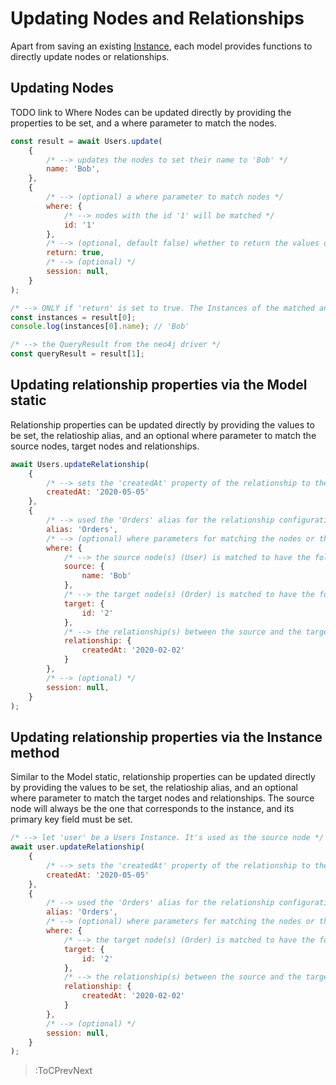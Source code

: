 # Updating Nodes and Relationships

Apart from saving an existing [Instance](./Instances), each model provides functions to directly update nodes or relationships.

## Updating Nodes

TODO link to Where
Nodes can be updated directly by providing the properties to be set, and a where parameter to match the nodes.

```js
const result = await Users.update(
    {
        /* --> updates the nodes to set their name to 'Bob' */
        name: 'Bob',
    },
    {
        /* --> (optional) a where parameter to match nodes */
        where: {
            /* --> nodes with the id '1' will be matched */
            id: '1'
        },
        /* --> (optional, default false) whether to return the values of the nodes after the update */
        return: true,
        /* --> (optional) */
        session: null,
    }
);

/* --> ONLY if 'return' is set to true. The Instances of the matched and updated nodes. If 'return' is set to false, this will be an empty array */
const instances = result[0];
console.log(instances[0].name); // 'Bob'

/* --> the QueryResult from the neo4j driver */
const queryResult = result[1];
```

## Updating relationship properties via the Model static

Relationship properties can be updated directly by providing the values to be set, the relatioship alias, and an optional where parameter to match the source nodes, target nodes and relationships.

```js
await Users.updateRelationship(
    {
        /* --> sets the 'createdAt' property of the relationship to the following */
        createdAt: '2020-05-05'
    },
    {
        /* --> used the 'Orders' alias for the relationship configuration, as provided in the Model definition */
        alias: 'Orders',
        /* --> (optional) where parameters for matching the nodes or the relationship */
        where: {
            /* --> the source node(s) (User) is matched to have the following name */
            source: {
                name: 'Bob'
            },
            /* --> the target node(s) (Order) is matched to have the following id */
            target: {
                id: '2'
            },
            /* --> the relationship(s) between the source and the target node(s) are matched to have the following 'createdAt' */
            relationship: {
                createdAt: '2020-02-02'
            }
        },
        /* --> (optional) */
        session: null,
    }
);
```

## Updating relationship properties via the Instance method

Similar to the Model static, relationship properties can be updated directly by providing the values to be set, the relatioship alias, and an optional where parameter to match the target nodes and relationships. The source node will always be the one that corresponds to the instance, and its primary key field must be set.

```js
/* --> let 'user' be a Users Instance. It's used as the source node */
await user.updateRelationship(
    {
        /* --> sets the 'createdAt' property of the relationship to the following */
        createdAt: '2020-05-05'
    },
    {
        /* --> used the 'Orders' alias for the relationship configuration, as provided in the Model definition */
        alias: 'Orders',
        /* --> (optional) where parameters for matching the nodes or the relationship */
        where: {
            /* --> the target node(s) (Order) is matched to have the following id */
            target: {
                id: '2'
            },
            /* --> the relationship(s) between the source and the target node(s) are matched to have the following 'createdAt' */
            relationship: {
                createdAt: '2020-02-02'
            }
        },
        /* --> (optional) */
        session: null,
    }
);
```

> :ToCPrevNext